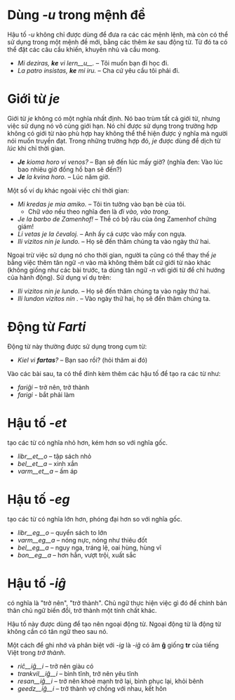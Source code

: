 # Dùng *-u* trong mệnh đề

Hậu tố *-u* không chỉ được dùng để đưa ra các các mệnh lệnh, mà còn có thể sử dụng trong một mệnh đề mới, bằng các thêm *ke* sau động từ. Từ đó ta có thể đặt các câu cầu khiến, khuyên nhủ và cầu mong.

- *Mi deziras, __ke__ vi lern__u__.* – Tôi muốn bạn đi học đi.
- *La patro insistas, __ke__ mi iru.* – Cha cứ yêu cầu tôi phải đi. 
 
# Giới từ *je*

Giới từ *je* không có một nghĩa nhất định. Nó bao trùm tất cả giới từ, nhưng việc sử dụng nó vô cùng giới hạn. Nó chỉ được sử dụng trong trường hợp không có giới từ nào phù hợp hay không thể thể hiện được ý nghĩa mà người nói muốn truyền đạt. Trong những trường hợp đó, *je* được dùng để dịch từ *lúc* khi chỉ thời gian.

- *__Je__ kioma horo vi venos?* – Bạn sẽ đến lúc mấy giờ? (nghĩa đen: Vào lúc bao nhiêu giờ đồng hồ bạn sẽ đến?)
- *__Je__ la kvina horo.* – Lúc năm giờ.

Một số ví dụ khác ngoài việc chỉ thời gian:
- *Mi kredas je mia amiko.* – Tôi tin tưởng vào bạn bè của tôi.
  - Chữ *vào* nếu theo nghĩa đen là *đi vào, vào trong*.
- *Je la barbo de Zamenhof!* – Thề có bộ râu của ông Zamenhof chứng giám!
- *Li vetas je la ĉevaloj.* – Anh ấy cá cược vào mấy con ngựa.
- *Ili vizitos nin je lundo.* – Họ sẽ đến thăm chúng ta vào ngày thứ hai.

Ngoại trừ việc sử dụng nó cho thời gian, người ta cũng có thể thay thế *je* bằng việc thêm tân ngữ *-n* vào mà không thêm bất cứ giới từ nào khác (không giống như các bài trước, ta dùng tân ngữ *-n* với giới từ để chỉ hướng của hành động). Sử dụng ví dụ trên:
- *Ili vizitos nin je lundo.* – Họ sẽ đến thăm chúng ta vào ngày thứ hai.
- *Ili lundon vizitos nin .* – Vào ngày thứ hai, họ sẽ đến thăm chúng ta.
 

# Động từ *Farti*

Động từ này thường được sử dụng trong cụm từ:

- *Kiel vi __fartas__?* – Bạn sao rồi? (hỏi thăm ai đó)

Vào các bài sau, ta có thể đính kèm thêm các hậu tố để tạo ra các từ như:

- *fariĝi* – trở nên, trở thành
- *farigi* - bắt phải làm


# Hậu tố *-et*

tạo các từ có nghĩa nhỏ hơn, kém hơn so với nghĩa gốc.

- *libr__et__o* – tập sách nhỏ
- *bel__et__a*  – xinh xắn
- *varm__et__a* – ấm áp
 

# Hậu tố *-eg*

tạo các từ có nghĩa lớn hơn, phóng đại hơn so với nghĩa gốc.

- *libr__eg__o*    – quyển sách to lớn
- *varm__eg__a*  – nóng nực, nóng như thiêu đốt
- *bel__eg__a*   – nguy nga, tráng lệ, oai hùng, hùng vĩ
- *bon__eg__a*   – hơn hẳn, vượt trội, xuất sắc
 

# Hậu tố *-iĝ*

có nghĩa là "trở nên", "trở thành". Chủ ngữ thực hiện việc gì đó để chính bản thân chủ ngữ biến đổi, trở thành một tính chất khác.

Hậu tố này được dùng để tạo nên ngoại động từ. Ngoại động từ là động từ không cần có tân ngữ theo sau nó.

Một cách để ghi nhớ và phân biệt với *-ig* là *-iĝ* có âm **ĝ** giống **tr** của tiếng Việt trong *trở thành*.

- *riĉ__iĝ__i*          – trở nên giàu có
- *trankvil__iĝ__i* – bình tĩnh, trở nên yêu tĩnh
- *resan__iĝ__i*    – trở nên khoẻ mạnh trở lại, bình phục lại, khỏi bênh
- *geedz__iĝ__i*    – trở thành vợ chồng với nhau, kết hôn
 


